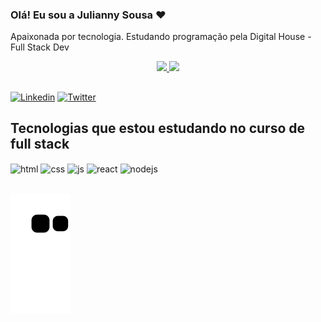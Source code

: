 ### Olá! Eu sou a Julianny Sousa ❤️ 

Apaixonada por tecnologia. Estudando programação pela Digital House - Full Stack Dev

<div align="center">
  <a href="https://github.com/JuliannySousa">
  <img height="150em" src="https://github-readme-stats.vercel.app/api?username=JuliannySousa&show_icons=true&theme=dark&include_all_commits=true&count_private=true"/>
  <img height="150em" src="https://github-readme-stats.vercel.app/api/top-langs/?username=JuliannySousa&layout=compact&langs_count=7&theme=dark"/>
</div>

##

[![Linkedin](	https://img.shields.io/badge/LinkedIn-0077B5?style=for-the-badge&logo=linkedin&logoColor=white)]( https://www.linkedin.com/in/julianny-sousa-50343b108/)
[![Twitter](	https://img.shields.io/badge/Twitter-1DA1F2?style=for-the-badge&logo=twitter&logoColor=white)](https://twitter.com/juliannysousaa)

## Tecnologias que estou estudando no curso de full stack

<div style="display: inline_block">
  <img align="center" alt="html" src="https://img.shields.io/badge/HTML-239120?style=for-the-badge&logo=html5&logoColor=white" />
  <img align="center" alt="css" src="https://img.shields.io/badge/CSS-239120?&style=for-the-badge&logo=css3&logoColor=white" />
  <img align="center" alt="js" src="https://img.shields.io/badge/JavaScript-F7DF1E?style=for-the-badge&logo=javascript&logoColor=black" />
  <img align="center" alt="react" src="https://img.shields.io/badge/React-20232A?style=for-the-badge&logo=react&logoColor=61DAFB" />
  <img align="center" alt="nodejs" src="https://img.shields.io/badge/Node.js-43853D?style=for-the-badge&logo=node.js&logoColor=white" />
  </div><br/>
  
  
  ![Snake animation]( https://github.com/JuliannySousa/juliannysousa/blob/output/github-contribution-grid-snake.svg)
